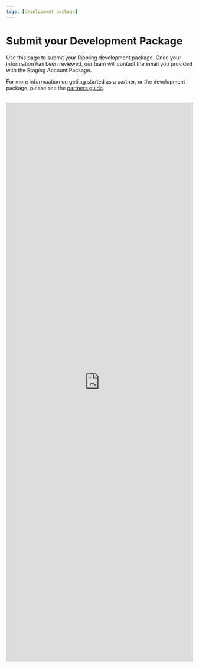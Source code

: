 ```yaml
---
tags: [development package]
---
```


# Submit your Development Package

Use this page to submit your Rippling development package. Once your information has been reviewed, our team will contact the email you provided with the Staging Account Package.

For more informaation on getiing started as a partner, or the development package, please see the [partners guide](https://rippling.stoplight.io/docs/rippling-api/docs/Getting-Started/c-Partners.md).

<br />
  

<script src="https://static.airtable.com/js/embed/embed_snippet_v1.js"></script><iframe class="airtable-embed airtable-dynamic-height" src="https://airtable.com/embed/shrozr1emeYDpCxhM?backgroundColor=purpleLight" frameborder="0" onmousewheel="" width="100%" height="1506" style="background: transparent; border: 1px solid #ccc;"></iframe>
